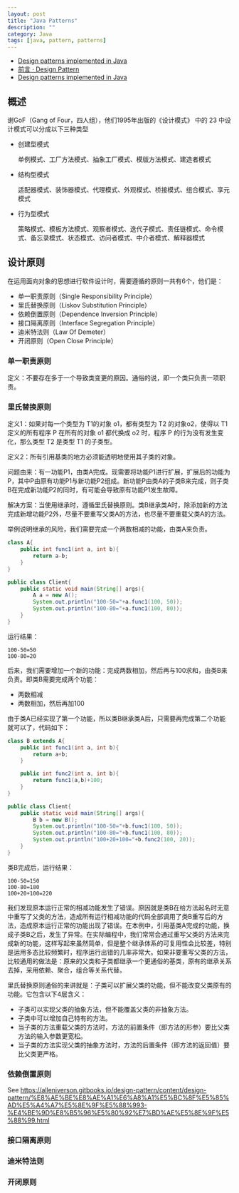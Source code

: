 ```yaml
---
layout: post
title: "Java Patterns"
description: ""
category: Java
tags: [java, pattern, patterns]
---
```


- [Design patterns implemented in Java](http://java-design-patterns.com/)
- [前言 · Design Pattern](https://alleniverson.gitbooks.io/design-pattern/content/)
- [Design patterns implemented in Java](https://java-design-patterns.com/)

## 概述

谢GoF（Gang of Four，四人组），他们1995年出版的《设计模式》 中的 23 中设计模式可以分成以下三种类型

- 创建型模式

  单例模式、工厂方法模式、抽象工厂模式、模版方法模式、建造者模式　

- 结构型模式

  适配器模式、装饰器模式、代理模式、外观模式、桥接模式、组合模式、享元模式

- 行为型模式

  策略模式、模板方法模式、观察者模式、迭代子模式、责任链模式、命令模式、备忘录模式、状态模式、访问者模式、中介者模式、解释器模式

## 设计原则

在运用面向对象的思想进行软件设计时，需要遵循的原则一共有6个，他们是：

- 单一职责原则（Single Responsibility Principle）
- 里氏替换原则（Liskov Substitution Principle）
- 依赖倒置原则（Dependence Inversion Principle）
- 接口隔离原则（Interface Segregation Principle）
- 迪米特法则（Law Of Demeter）
- 开闭原则（Open Close Principle）

### 单一职责原则

定义：不要存在多于一个导致类变更的原因。通俗的说，即一个类只负责一项职责。

### 里氏替换原则

定义1：如果对每一个类型为 T1的对象 o1，都有类型为 T2 的对象o2，使得以 T1定义的所有程序 P 在所有的对象 o1 都代换成 o2 时，程序 P 的行为没有发生变化，那么类型 T2 是类型 T1 的子类型。

定义2：所有引用基类的地方必须能透明地使用其子类的对象。

问题由来：有一功能P1，由类A完成。现需要将功能P1进行扩展，扩展后的功能为P，其中P由原有功能P1与新功能P2组成。新功能P由类A的子类B来完成，则子类B在完成新功能P2的同时，有可能会导致原有功能P1发生故障。

解决方案：当使用继承时，遵循里氏替换原则。类B继承类A时，除添加新的方法完成新增功能P2外，尽量不要重写父类A的方法，也尽量不要重载父类A的方法。

举例说明继承的风险，我们需要完成一个两数相减的功能，由类A来负责。

```java
class A{  
    public int func1(int a, int b){  
        return a-b;  
    }  
}  

public class Client{  
    public static void main(String[] args){  
        A a = new A();  
        System.out.println("100-50="+a.func1(100, 50));  
        System.out.println("100-80="+a.func1(100, 80));  
    }  
}
```

运行结果：

```
100-50=50
100-80=20
```

后来，我们需要增加一个新的功能：完成两数相加，然后再与100求和，由类B来负责。即类B需要完成两个功能：

- 两数相减
- 两数相加，然后再加100

由于类A已经实现了第一个功能，所以类B继承类A后，只需要再完成第二个功能就可以了，代码如下：

```java
class B extends A{  
    public int func1(int a, int b){  
        return a+b;  
    }  

    public int func2(int a, int b){  
        return func1(a,b)+100;  
    }  
}  

public class Client{  
    public static void main(String[] args){  
        B b = new B();  
        System.out.println("100-50="+b.func1(100, 50));  
        System.out.println("100-80="+b.func1(100, 80));  
        System.out.println("100+20+100="+b.func2(100, 20));  
    }  
}
```

类B完成后，运行结果：

```
100-50=150
100-80=180
100+20+100=220
```

我们发现原本运行正常的相减功能发生了错误。原因就是类B在给方法起名时无意中重写了父类的方法，造成所有运行相减功能的代码全部调用了类B重写后的方法，造成原本运行正常的功能出现了错误。在本例中，引用基类A完成的功能，换成子类B之后，发生了异常。在实际编程中，我们常常会通过重写父类的方法来完成新的功能，这样写起来虽然简单，但是整个继承体系的可复用性会比较差，特别是运用多态比较频繁时，程序运行出错的几率非常大。如果非要重写父类的方法，比较通用的做法是：原来的父类和子类都继承一个更通俗的基类，原有的继承关系去掉，采用依赖、聚合，组合等关系代替。

里氏替换原则通俗的来讲就是：子类可以扩展父类的功能，但不能改变父类原有的功能。它包含以下4层含义：

- 子类可以实现父类的抽象方法，但不能覆盖父类的非抽象方法。
- 子类中可以增加自己特有的方法。
- 当子类的方法重载父类的方法时，方法的前置条件（即方法的形参）要比父类方法的输入参数更宽松。
- 当子类的方法实现父类的抽象方法时，方法的后置条件（即方法的返回值）要比父类更严格。

### 依赖倒置原则

See <https://alleniverson.gitbooks.io/design-pattern/content/design-pattern/%E8%AE%BE%E8%AE%A1%E6%A8%A1%E5%BC%8F%E5%85%AD%E5%A4%A7%E5%8E%9F%E5%88%993-%E4%BE%9D%E8%B5%96%E5%80%92%E7%BD%AE%E5%8E%9F%E5%88%99.html>

### 接口隔离原则

### 迪米特法则

### 开闭原则